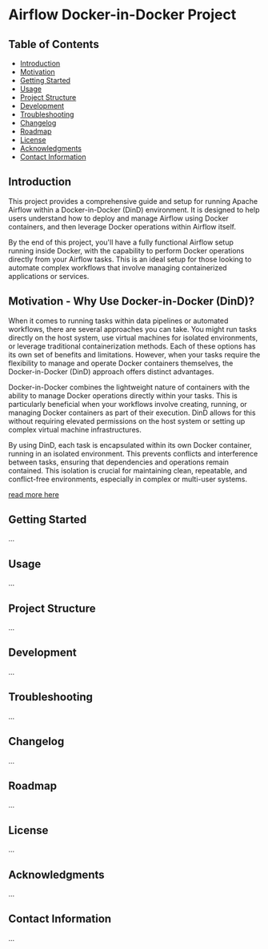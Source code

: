 # Airflow Docker-in-Docker Project

## Table of Contents
- [Introduction](#introduction)
- [Motivation](#Motivation-Why-Use-Docker-in-Docker-(DinD)?)
- [Getting Started](#getting-started)
- [Usage](#usage)
- [Project Structure](#project-structure)
- [Development](#development)
- [Troubleshooting](#troubleshooting)
- [Changelog](#changelog)
- [Roadmap](#roadmap)
- [License](#license)
- [Acknowledgments](#acknowledgments)
- [Contact Information](#contact-information)

## Introduction
This project provides a comprehensive guide and setup for running Apache Airflow within a Docker-in-Docker (DinD) environment. It is designed to help users understand how to deploy and manage Airflow using Docker containers, and then leverage Docker operations within Airflow itself.

By the end of this project, you'll have a fully functional Airflow setup running inside Docker, with the capability to perform Docker operations directly from your Airflow tasks. This is an ideal setup for those looking to automate complex workflows that involve managing containerized applications or services.

## Motivation - Why Use Docker-in-Docker (DinD)?
When it comes to running tasks within data pipelines or automated workflows, there are several approaches you can take. You might run tasks directly on the host system, use virtual machines for isolated environments, or leverage traditional containerization methods. Each of these options has its own set of benefits and limitations. However, when your tasks require the flexibility to manage and operate Docker containers themselves, the Docker-in-Docker (DinD) approach offers distinct advantages.

Docker-in-Docker combines the lightweight nature of containers with the ability to manage Docker operations directly within your tasks. This is particularly beneficial when your workflows involve creating, running, or managing Docker containers as part of their execution. DinD allows for this without requiring elevated permissions on the host system or setting up complex virtual machine infrastructures.

By using DinD, each task is encapsulated within its own Docker container, running in an isolated environment. This prevents conflicts and interference between tasks, ensuring that dependencies and operations remain contained. This isolation is crucial for maintaining clean, repeatable, and conflict-free environments, especially in complex or multi-user systems.

[read more here](https://medium.com/@shivam77kushwah/docker-inside-docker-e0483c51cc2c#:~:text=Running%20Docker%20inside%20Docker%20allows,2.)

## Getting Started
...

## Usage
...

## Project Structure
...

## Development
...

## Troubleshooting
...

## Changelog
...

## Roadmap
...

## License
...

## Acknowledgments
...

## Contact Information
...
